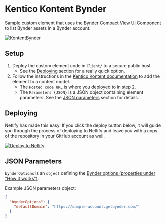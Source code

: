 # Kentico Kontent Bynder

Sample custom element that uses the [Bynder Compact View UI Component](https://developer-docs.bynder.com/ui-components#compact-view) to list Bynder assets in a Bynder account.

![KontentBynder](https://user-images.githubusercontent.com/34716163/96636319-21e1e900-12eb-11eb-9962-50d1f18f82e0.gif)

## Setup

1. Deploy the custom element code in `Client/` to a secure public host.
   - See the [Deploying](#Deploying) section for a really quick option.
1. Follow the instructions in the [Kentico Kontent documentation](https://docs.kontent.ai/tutorials/develop-apps/integrate/integrating-your-own-content-editing-features#a-3--displaying-a-custom-element-in-kentico-kontent) to add the element to a content model.
   - The `Hosted code URL` is where you deployed to in step 2.
   - The `Parameters {JSON}` is a JSON object containing element parameters. See the [JSON parameters](#json-parameters) section for details.

## Deploying

Netlify has made this easy. If you click the deploy button below, it will guide you through the process of deploying to Netlify and leave you with a copy of the repository in your GitHub account as well.

[![Deploy to Netlify](https://www.netlify.com/img/deploy/button.svg)](https://app.netlify.com/start/deploy?repository=https://github.com/yuriys-kentico/KenticoKontentBynder)

## JSON Parameters

`bynderOptions` is an `object` defining the [Bynder options (properties under "How it works")](https://developer-docs.bynder.com/ui-components#compact-view).

Example JSON parameters object:

```json
{
  "bynderOptions": {
    "defaultDomain": "https://sample-account.getbynder.com/"
  }
}
```
